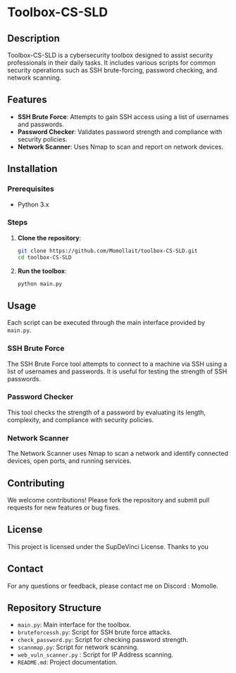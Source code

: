 # Toolbox-CS-SLD

## Description

Toolbox-CS-SLD is a cybersecurity toolbox designed to assist security professionals in their daily tasks. It includes various scripts for common security operations such as SSH brute-forcing, password checking, and network scanning.

## Features

- **SSH Brute Force**: Attempts to gain SSH access using a list of usernames and passwords.
- **Password Checker**: Validates password strength and compliance with security policies.
- **Network Scanner**: Uses Nmap to scan and report on network devices.

## Installation

### Prerequisites

- Python 3.x

### Steps

1. **Clone the repository**:
   ```bash
   git clone https://github.com/Momollait/toolbox-CS-SLD.git
   cd toolbox-CS-SLD
   ```

2. **Run the toolbox**:
   ```bash
   python main.py
   ```

## Usage

Each script can be executed through the main interface provided by `main.py`.

### SSH Brute Force

The SSH Brute Force tool attempts to connect to a machine via SSH using a list of usernames and passwords. It is useful for testing the strength of SSH passwords.

### Password Checker

This tool checks the strength of a password by evaluating its length, complexity, and compliance with security policies.

### Network Scanner

The Network Scanner uses Nmap to scan a network and identify connected devices, open ports, and running services.

## Contributing

We welcome contributions! Please fork the repository and submit pull requests for new features or bug fixes.

## License

This project is licensed under the SupDeVinci License. Thanks to you

## Contact

For any questions or feedback, please contact me on Discord : Momolle.

## Repository Structure

- `main.py`: Main interface for the toolbox.
- `bruteforcessh.py`: Script for SSH brute force attacks.
- `check_password.py`: Script for checking password strength.
- `scannmap.py`: Script for network scanning.
- `web_vuln_scanner.py` : Script for IP Address scanning. 
- `README.md`: Project documentation.

